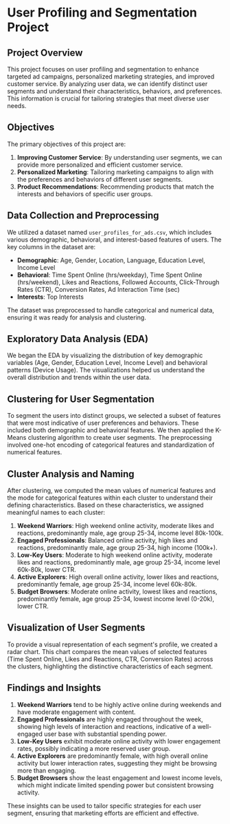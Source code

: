 # User Profiling and Segmentation Project

## Project Overview
This project focuses on user profiling and segmentation to enhance targeted ad campaigns, personalized marketing strategies, and improved customer service. By analyzing user data, we can identify distinct user segments and understand their characteristics, behaviors, and preferences. This information is crucial for tailoring strategies that meet diverse user needs.

## Objectives
The primary objectives of this project are:
1. **Improving Customer Service**: By understanding user segments, we can provide more personalized and efficient customer service.
2. **Personalized Marketing**: Tailoring marketing campaigns to align with the preferences and behaviors of different user segments.
3. **Product Recommendations**: Recommending products that match the interests and behaviors of specific user groups.

## Data Collection and Preprocessing
We utilized a dataset named `user_profiles_for_ads.csv`, which includes various demographic, behavioral, and interest-based features of users. The key columns in the dataset are:

- **Demographic**: Age, Gender, Location, Language, Education Level, Income Level
- **Behavioral**: Time Spent Online (hrs/weekday), Time Spent Online (hrs/weekend), Likes and Reactions, Followed Accounts, Click-Through Rates (CTR), Conversion Rates, Ad Interaction Time (sec)
- **Interests**: Top Interests

The dataset was preprocessed to handle categorical and numerical data, ensuring it was ready for analysis and clustering.

## Exploratory Data Analysis (EDA)
We began the EDA by visualizing the distribution of key demographic variables (Age, Gender, Education Level, Income Level) and behavioral patterns (Device Usage). The visualizations helped us understand the overall distribution and trends within the user data.

## Clustering for User Segmentation
To segment the users into distinct groups, we selected a subset of features that were most indicative of user preferences and behaviors. These included both demographic and behavioral features. We then applied the K-Means clustering algorithm to create user segments. The preprocessing involved one-hot encoding of categorical features and standardization of numerical features.

## Cluster Analysis and Naming
After clustering, we computed the mean values of numerical features and the mode for categorical features within each cluster to understand their defining characteristics. Based on these characteristics, we assigned meaningful names to each cluster:

1. **Weekend Warriors**: High weekend online activity, moderate likes and reactions, predominantly male, age group 25-34, income level 80k-100k.
2. **Engaged Professionals**: Balanced online activity, high likes and reactions, predominantly male, age group 25-34, high income (100k+).
3. **Low-Key Users**: Moderate to high weekend online activity, moderate likes and reactions, predominantly male, age group 25-34, income level 60k-80k, lower CTR.
4. **Active Explorers**: High overall online activity, lower likes and reactions, predominantly female, age group 25-34, income level 60k-80k.
5. **Budget Browsers**: Moderate online activity, lowest likes and reactions, predominantly female, age group 25-34, lowest income level (0-20k), lower CTR.

## Visualization of User Segments
To provide a visual representation of each segment's profile, we created a radar chart. This chart compares the mean values of selected features (Time Spent Online, Likes and Reactions, CTR, Conversion Rates) across the clusters, highlighting the distinctive characteristics of each segment.

## Findings and Insights
1. **Weekend Warriors** tend to be highly active online during weekends and have moderate engagement with content.
2. **Engaged Professionals** are highly engaged throughout the week, showing high levels of interaction and reactions, indicative of a well-engaged user base with substantial spending power.
3. **Low-Key Users** exhibit moderate online activity with lower engagement rates, possibly indicating a more reserved user group.
4. **Active Explorers** are predominantly female, with high overall online activity but lower interaction rates, suggesting they might be browsing more than engaging.
5. **Budget Browsers** show the least engagement and lowest income levels, which might indicate limited spending power but consistent browsing activity.

These insights can be used to tailor specific strategies for each user segment, ensuring that marketing efforts are efficient and effective.
